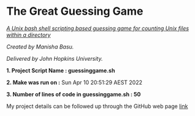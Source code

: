 # The Great Guessing Game

*<u>A Unix bash shell scripting based guessing game for counting Unix files within a directory</u>*

*Created by Manisha Basu.*

*Delivered by John Hopkins University.*




 **1. Project Script Name : guessinggame.sh**

 **2. Make was run on :** Sun Apr 10 20:51:29 AEST 2022

 **3. Number of lines of code in guessinggame.sh : 50**






My project details can be followed up through the GitHub web page [link](https://manisha-netizen.github.io/my-first-repo/)
